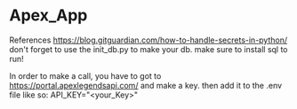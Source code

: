 # Apex_App

References
<https://blog.gitguardian.com/how-to-handle-secrets-in-python/>
don't forget to use the init_db.py to make your db.
make sure to install sql to run!

In order to make a call, you have to got to https://portal.apexlegendsapi.com/ and make a key. then add it to the .env file like so: API_KEY="<your_Key>"
